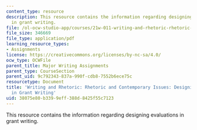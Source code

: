 ```yaml
---
content_type: resource
description: This resource contains the information regarding designing evaluations
  in grant writing.
file: /ol-ocw-studio-app/courses/21w-011-writing-and-rhetoric-rhetoric-and-contemporary-issues-fall-2015/38075e80b3399eff388d8425f55c7123_MIT21W_011F15_designing.pdf
file_size: 346669
file_type: application/pdf
learning_resource_types:
- Assignments
license: https://creativecommons.org/licenses/by-nc-sa/4.0/
ocw_type: OCWFile
parent_title: Major Writing Assignments
parent_type: CourseSection
parent_uid: 9c792343-837a-990f-cdb8-7552b6ece75c
resourcetype: Document
title: 'Writing and Rhetoric: Rhetoric and Contemporary Issues: Designing Evaluations
  in Grant Writing'
uid: 38075e80-b339-9eff-388d-8425f55c7123
---
```

This resource contains the information regarding designing evaluations in grant writing.